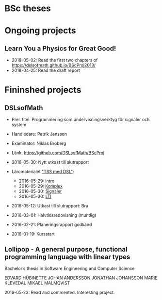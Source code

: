 # BSc theses

# Ongoing projects

## Learn You a Physics for Great Good!

* 2018-05-02: Read the first two chapters of https://dslsofmath.github.io/BScProj2018/
* 2018-04-25: Read the draft report

# Fininshed projects

## DSLsofMath

* Prel. titel: Programmering som undervisningsverktyg för signaler och system
* Handledare: Patrik Jansson
* Examinator: Niklas Broberg
* Länk: https://github.com/DSLsofMath/BScProj

* 2016-05-30: Nytt utkast till slutrapport
* Läromaterialet ["TSS med DSL"](https://cdn.rawgit.com/DSLsofMath/BScProj/master/Hemsida/):
    * 2016-05-29: [Intro](https://cdn.rawgit.com/DSLsofMath/BScProj/master/Hemsida/index.html)
    * 2016-05-29: [Komplex](https://cdn.rawgit.com/DSLsofMath/BScProj/master/Hemsida/Komplex.html)
    * 2016-05-30: [Signaler](https://cdn.rawgit.com/DSLsofMath/BScProj/master/Hemsida/Signaler.html)
    * 2016-05-30: [LTI](https://cdn.rawgit.com/DSLsofMath/BScProj/master/Hemsida/LTI.html)
* 2016-05-12: Utkast till slutrapport: Bra
* 2016-03-01: Halvtidsredovisning (muntlig)
* 2016-02-21: Planeringsrapport godkänd
* 2016-01-19: Kursstart

## Lollipop - A general purpose, functional programming language with linear types

Bachelor’s thesis in Software Engineering and Computer Science

EDVARD HÜBINETTE
JOHAN ANDERSSON
JONATHAN JOHANSSON
MARIE KLEVEDAL
MIKAEL MALMQVIST

2016-05-23: Read and commented. Interesting project.
